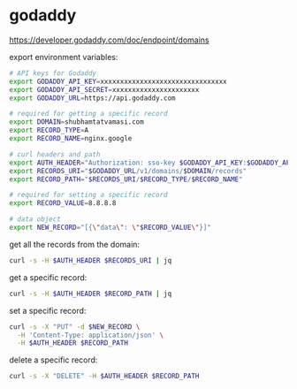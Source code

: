 # godaddy

https://developer.godaddy.com/doc/endpoint/domains

export environment variables:
```bash
# API keys for Godaddy
export GODADDY_API_KEY=xxxxxxxxxxxxxxxxxxxxxxxxxxxxxxxx
export GODADDY_API_SECRET=xxxxxxxxxxxxxxxxxxxxxx
export GODADDY_URL=https://api.godaddy.com

# required for getting a specific record
export DOMAIN=shubhamtatvamasi.com
export RECORD_TYPE=A
export RECORD_NAME=nginx.google

# curl headers and path
export AUTH_HEADER="Authorization: sso-key $GODADDY_API_KEY:$GODADDY_API_SECRET"
export RECORDS_URI="$GODADDY_URL/v1/domains/$DOMAIN/records"
export RECORD_PATH="$RECORDS_URI/$RECORD_TYPE/$RECORD_NAME"

# required for setting a specific record
export RECORD_VALUE=8.8.8.8

# data object
export NEW_RECORD="[{\"data\": \"$RECORD_VALUE\"}]"
```

get all the records from the domain:
```bash
curl -s -H $AUTH_HEADER $RECORDS_URI | jq
```

get a specific record:
```bash
curl -s -H $AUTH_HEADER $RECORD_PATH | jq
```

set a specific record:
```bash
curl -s -X "PUT" -d $NEW_RECORD \
  -H 'Content-Type: application/json' \
  -H $AUTH_HEADER $RECORD_PATH
```

delete a specific record:
```bash
curl -s -X "DELETE" -H $AUTH_HEADER $RECORD_PATH
```
